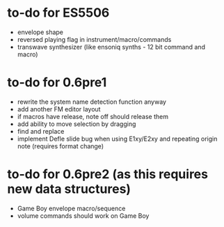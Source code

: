 # to-do for ES5506

- envelope shape
- reversed playing flag in instrument/macro/commands
- transwave synthesizer (like ensoniq synths - 12 bit command and macro)

# to-do for 0.6pre1

- rewrite the system name detection function anyway
- add another FM editor layout
- if macros have release, note off should release them
- add ability to move selection by dragging
- find and replace
- implement Defle slide bug when using E1xy/E2xy and repeating origin note (requires format change)

# to-do for 0.6pre2 (as this requires new data structures)

- Game Boy envelope macro/sequence
- volume commands should work on Game Boy
